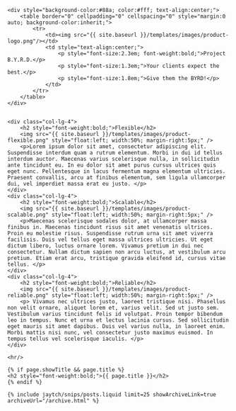 <div class="col-lg-12"> 

    <div style="background-color:#88a; color:#fff; text-align:center;">
        <table border="0" cellpadding="0" cellspacing="0" style="margin:0 auto; background-color:inherit;">
            <tr>
                <td><img src="{{ site.baseurl }}/templates/images/product-logo.png"/></td>
                <td style="text-align:center;">
                    <p style="font-size:2.3em; font-weight:bold;">Project B.Y.R.D.</p>
                    <p style="font-size:1.3em;">Your clients expect the best.</p>
                    <p style="font-size:1.8em;">Give them the BYRD!</p>
                </td>
            </tr>
        </table>
    </div>


    <div class="col-lg-4">
        <h2 style="font-weight:bold;">Flexible</h2>
        <img src="{{ site.baseurl }}/templates/images/product-flexible.png" style="float:left; width:50%; margin-right:5px;" />
        <p>Lorem ipsum dolor sit amet, consectetur adipiscing elit. Suspendisse interdum quam a rutrum elementum. Morbi in dui id tellus interdum auctor. Maecenas varius scelerisque nulla, in sollicitudin ante tincidunt eu. In eu dolor sit amet purus cursus ultrices quis eget nunc. Pellentesque in lacus fermentum magna elementum ultricies. Praesent convallis, arcu at finibus elementum, sem ligula ullamcorper dui, vel imperdiet massa erat eu justo. </p>
    </div>
    <div class="col-lg-4">
        <h2 style="font-weight:bold;">Scalable</h2>
        <img src="{{ site.baseurl }}/templates/images/product-scalable.png" style="float:left; width:50%; margin-right:5px;" />
        <p>Maecenas scelerisque sodales dolor, at ullamcorper massa finibus in. Maecenas tincidunt risus sit amet venenatis ultrices. Proin eu molestie risus. Suspendisse rutrum urna sit amet viverra facilisis. Duis vel tellus eget massa ultrices ultricies. Ut eget dictum libero, luctus ornare lorem. Vivamus pretium in dui nec consectetur. Nullam dictum sapien non arcu luctus, at vestibulum arcu pretium. Etiam erat arcu, tristique gravida eleifend id, cursus vitae tellus. </p> 
    </div>
    <div class="col-lg-4">
        <h2 style="font-weight:bold;">Reliable</h2>
        <img src="{{ site.baseurl }}/templates/images/product-reliable.png" style="float:left; width:50%; margin-right:5px;" />
        <p> Vivamus nec ultrices justo, laoreet tristique nisi. Phasellus non velit ornare, aliquet lorem et, varius velit. Sed ut justo sem. Vestibulum varius tincidunt felis id volutpat. Proin tempor bibendum leo in tempus. Nunc et urna et lectus lacinia cursus. Sed sollicitudin eget mauris sit amet dapibus. Duis vel varius nulla, in laoreet enim. Morbi mattis nisi nunc, vel consectetur justo maximus euismod. In tempus tellus vel scelerisque iaculis. </p>
    </div>
    
</div>
<div class="col-lg-12">

    <hr/>

    {% if page.showTitle && page.title %}
    <h2 style="font-weight:bold;">{{ page.title }}</h2>
    {% endif %}

    {% include jaytch/snips/posts.liquid limit=25 showArchiveLink=true archiveUrl="/archive.html" %}

</div>
